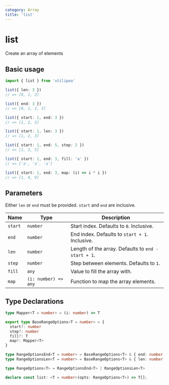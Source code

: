 ```yaml
---
category: Array
title: 'list'
---
```


# list

Create an array of elements

## Basic usage


```ts
import { list } from 'utilipea'

list({ len: 3 })
// => [0, 1, 2]

list({ end: 3 }) 
// => [0, 1, 2, 3]

list({ start: 1, end: 3 })
// => [1, 2, 3]

list({ start: 1, len: 3 })
// => [1, 2, 3]

list({ start: 1, end: 5, step: 2 })
// => [1, 3, 5]

list({ start: 1, end: 3, fill: 'a' }) 
// => ['a', 'a', 'a']

list({ start: 1, end: 3, map: (i) => i * i }) 
// => [1, 4, 9]
```

## Parameters

Either `len` or `end` must be provided. `start` and `end` are inclusive.

| Name | Type | Description |
| --- | --- | --- |
| `start` | `number` | Start index. Defaults to `0`. Inclusive. |
| `end` | `number` | End index. Defaults to `start + 1`. Inclusive.|
| `len` | `number` | Length of the array. Defaults to `end - start + 1`. |
| `step` | `number` | Step between elements. Defaults to `1`. |
| `fill` | `any` | Value to fill the array with. |
| `map` | `(i: number) => any` | Function to map the array elements. |


## Type Declarations

```ts
type Mapper<T = number> = (i: number) => T

export type BaseRangeOptions<T = number> = {
  start?: number
  step?: number
  fill?: T
  map?: Mapper<T>
}

type RangeOptionsEnd<T = number> = BaseRangeOptions<T> & { end: number }
type RangeOptionsLen<T = number> = BaseRangeOptions<T> & { len: number }

type RangeOptions<T> = RangeOptionsEnd<T> | RangeOptionsLen<T>

declare const list: <T = number>(opts: RangeOptions<T>) => T[];
```

